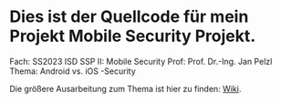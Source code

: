 # Dies ist der Quellcode für mein Projekt Mobile Security Projekt.
Fach: SS2023 ISD SSP II: Mobile Security
Prof: Prof. Dr.-Ing. Jan Pelzl
Thema: Android vs. iOS -Security

Die größere Ausarbeitung zum Thema ist hier zu finden: [Wiki]([[https://github.com/isd-nunkesser/sd-2022-team-mvsm/wiki](https://github.com/Smil3MoreGH/Mobile_Security_Projekt/wiki)]).
